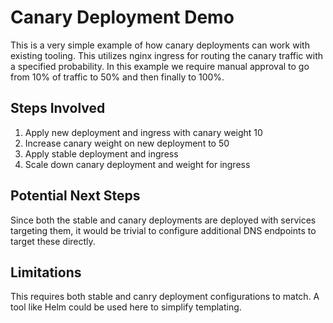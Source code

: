 # Canary Deployment Demo
This is a very simple example of how canary deployments can work with existing tooling. This utilizes nginx ingress for routing the canary traffic with a specified probability. In this example we require manual approval to go from 10% of traffic to 50% and then finally to 100%.

## Steps Involved
1. Apply new deployment and ingress with canary weight 10
2. Increase canary weight on new deployment to 50
3. Apply stable deployment and ingress
4. Scale down canary deployment and weight for ingress

## Potential Next Steps
Since both the stable and canary deployments are deployed with services targeting them, it would be trivial to configure additional DNS endpoints to target these directly.

## Limitations
This requires both stable and canry deployment configurations to match. A tool like Helm could be used here to simplify templating.